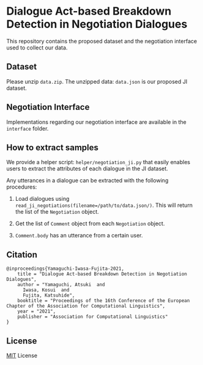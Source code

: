 Dialogue Act-based Breakdown Detection in Negotiation Dialogues
===

This repository contains the proposed dataset and the negotiation interface used to collect our data.  


## Dataset
Please unzip `data.zip`. The unzipped data: `data.json` is our proposed JI dataset.


## Negotiation Interface  
Implementations regarding our negotiation interface are available in the `interface` folder.


## How to extract samples
We provide a helper script: `helper/negotiation_ji.py` that easily enables users to extract the attributes of each dialogue in the JI dataset. 

Any utterances in a dialogue can be extracted with the following procedures:
1. Load dialogues using `read_ji_negotiations(filename=/path/to/data.json/)`. This will return the list of the `Negotiation` object.

2. Get the list of `Comment` object from each `Negotiation` object.


3. `Comment.body` has an utterance from a certain user. 


## Citation  
```
@inproceedings{Yamaguchi-Iwasa-Fujita-2021,
    title = "Dialogue Act-based Breakdown Detection in Negotiation Dialogues",
    author = "Yamaguchi, Atsuki  and
      Iwasa, Kosui  and
      Fujita, Katsuhide",
    booktitle = "Proceedings of the 16th Conference of the European Chapter of the Association for Computational Linguistics",
    year = "2021",
    publisher = "Association for Computational Linguistics"
}
```

## License
[MIT](./LICENSE) License